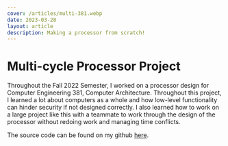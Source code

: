 ```yaml
---
cover: /articles/multi-381.webp
date: 2023-03-28
layout: article
description: Making a processor from scratch!
---
```


# Multi-cycle Processor Project

Throughout the Fall 2022 Semester, I worked on a processor design for Computer Engineering 381, Computer Architecture. Throughout this project, I learned a lot about computers as a whole and how low-level functionality can hinder security if not designed correctly. I also learned how to work on a large project like this with a teammate to work through the design of the processor without redoing work and managing time conflicts.

The source code can be found on my github [here](https://github.com/jstemps02/381-project).
